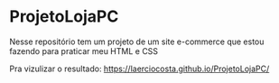 # ProjetoLojaPC
Nesse repositório tem um projeto de um site e-commerce que estou fazendo para praticar meu HTML e CSS

Pra vizulizar o resultado:  https://laerciocosta.github.io/ProjetoLojaPC/
